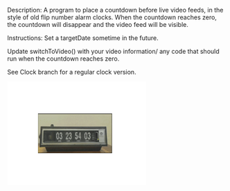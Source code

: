 Description:
A program to place a countdown before live video feeds, in  the style of old flip number alarm clocks. When the countdown reaches zero, the countdown will disappear and the video feed will be visible.

Instructions:
Set a targetDate sometime in the future.

Update switchToVideo() with your video information/ any code that should run when the countdown reaches zero.

See Clock branch for a regular clock version.

![Countdown Preview](https://github.com/NickZettel/Countdown/raw/main/preview.gif)
